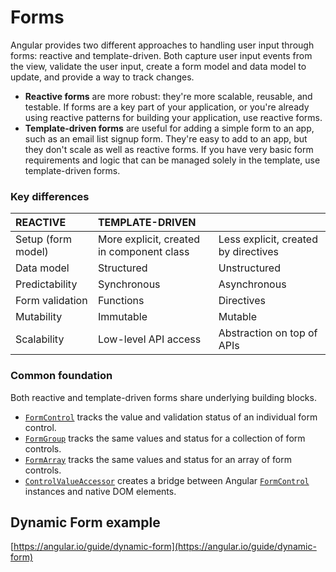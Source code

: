 # Forms

 Angular provides two different approaches to handling user input through forms: reactive and template-driven. Both capture user input events from the view, validate the user input, create a form model and data model to update, and provide a way to track changes.

* **Reactive forms** are more robust: they're more scalable, reusable, and testable. If forms are a key part of your application, or you're already using reactive patterns for building your application, use reactive forms.
* **Template-driven forms** are useful for adding a simple form to an app, such as an email list signup form. They're easy to add to an app, but they don't scale as well as reactive forms. If you have very basic form requirements and logic that can be managed solely in the template, use template-driven forms.

### Key differences <a id="key-differences"></a>



| REACTIVE | TEMPLATE-DRIVEN |  |
| :--- | :--- | :--- |
| Setup \(form model\) | More explicit, created in component class | Less explicit, created by directives |
| Data model | Structured | Unstructured |
| Predictability | Synchronous | Asynchronous |
| Form validation | Functions | Directives |
| Mutability | Immutable | Mutable |
| Scalability | Low-level API access | Abstraction on top of APIs |

### Common foundation <a id="common-foundation"></a>

Both reactive and template-driven forms share underlying building blocks.

* [`FormControl`](https://angular.io/api/forms/FormControl) tracks the value and validation status of an individual form control.
* [`FormGroup`](https://angular.io/api/forms/FormGroup) tracks the same values and status for a collection of form controls.
* [`FormArray`](https://angular.io/api/forms/FormArray) tracks the same values and status for an array of form controls.
* [`ControlValueAccessor`](https://angular.io/api/forms/ControlValueAccessor) creates a bridge between Angular [`FormControl`](https://angular.io/api/forms/FormControl) instances and native DOM elements.

## Dynamic Form example

[https://angular.io/guide/dynamic-form](https://angular.io/guide/dynamic-form)

